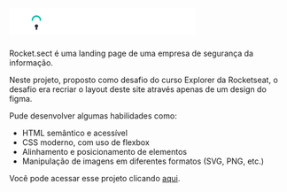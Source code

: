 # <img src="./images/logo.svg" />

Rocket.sect é uma landing page de uma empresa de segurança da informação.

Neste projeto, proposto como desafio do curso Explorer da Rocketseat, o desafio era recriar o layout deste site através apenas de um design do figma.

Pude desenvolver algumas habilidades como:

<ul>
  <li>HTML semântico e acessível</li>
  <li>CSS moderno, com uso de flexbox</li>
  <li>Alinhamento e posicionamento de elementos</li>
  <li>Manipulação de imagens em diferentes formatos (SVG, PNG, etc.)</li>
</ul>

Você pode acessar esse projeto clicando <a href="#">aqui</a>.
